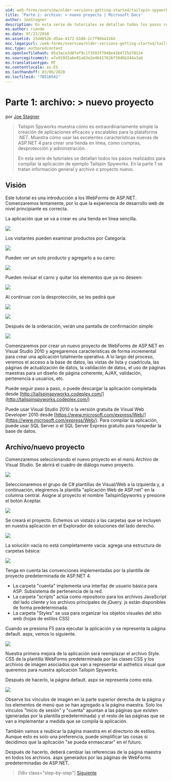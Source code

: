 ```yaml
---
uid: web-forms/overview/older-versions-getting-started/tailspin-spyworks/tailspin-spyworks-part-1
title: 'Parte 1: archivo: > nuevo proyecto | Microsoft Docs'
author: JoeStagner
description: En esta serie de tutoriales se detallan todos los pasos realizados para compilar la aplicación de ejemplo Tailspin Spyworks. En la parte 1 se tratan información general y archivo o proyecto nuevo.
ms.author: riande
ms.date: 07/21/2010
ms.assetid: 15d4652b-d5aa-4172-b186-2c7f96ba316d
msc.legacyurl: /web-forms/overview/older-versions-getting-started/tailspin-spyworks/tailspin-spyworks-part-1
msc.type: authoredcontent
ms.openlocfilehash: 05a3ace3d8fef9c1f3593f7948e42b4725d70134
ms.sourcegitcommit: e7e91932a6e91a63e2e46417626f39d6b244a3ab
ms.translationtype: MT
ms.contentlocale: es-ES
ms.lasthandoff: 03/06/2020
ms.locfileid: "78516541"
---
```

# <a name="part-1-file--new-project"></a>Parte 1: archivo: > nuevo proyecto

por [Joe Stagner](https://github.com/JoeStagner)

> Tailspin Spyworks muestra cómo es extraordinariamente simple la creación de aplicaciones eficaces y escalables para la plataforma .NET. Muestra cómo usar las excelentes características nuevas de ASP.NET 4 para crear una tienda en línea, como compras, desprotección y administración.
> 
> En esta serie de tutoriales se detallan todos los pasos realizados para compilar la aplicación de ejemplo Tailspin Spyworks. En la parte 1 se tratan información general y archivo o proyecto nuevo.

## <a id="_Toc260221666"></a>Visión

Este tutorial es una introducción a los WebForms de ASP.NET. Comenzaremos lentamente, por lo que la experiencia de desarrollo web de nivel principiante es correcta.

La aplicación que se va a crear es una tienda en línea sencilla.

![](tailspin-spyworks-part-1/_static/image1.jpg)

Los visitantes pueden examinar productos por Categoría:

![](tailspin-spyworks-part-1/_static/image2.jpg)

Pueden ver un solo producto y agregarlo a su carro:

![](tailspin-spyworks-part-1/_static/image3.jpg)

Pueden revisar el carro y quitar los elementos que ya no deseen:

![](tailspin-spyworks-part-1/_static/image4.jpg)

Al continuar con la desprotección, se les pedirá que

![](tailspin-spyworks-part-1/_static/image5.jpg)

![](tailspin-spyworks-part-1/_static/image6.jpg)

Después de la ordenación, verán una pantalla de confirmación simple:

![](tailspin-spyworks-part-1/_static/image7.jpg)

Comenzaremos por crear un nuevo proyecto de WebForms de ASP.NET en Visual Studio 2010 y agregaremos características de forma incremental para crear una aplicación totalmente operativa. A lo largo del proceso, veremos el acceso a la base de datos, las vistas de lista y cuadrícula, las páginas de actualización de datos, la validación de datos, el uso de páginas maestras para un diseño de página coherente, AJAX, validación, pertenencia a usuarios, etc.

Puede seguir paso a paso, o puede descargar la aplicación completada desde [http://tailspinspyworks.codeplex.com/](http://tailspinspyworks.codeplex.com/)

Puede usar Visual Studio 2010 o la versión gratuita de Visual Web Developer 2010 desde [https://www.microsoft.com/express/Web/](https://www.microsoft.com/express/Web/). Para compilar la aplicación, puede usar SQL Server o el SQL Server Express gratuito para hospedar la base de datos.

## <a id="_Toc260221667"></a>Archivo/nuevo proyecto

Comenzaremos seleccionando el nuevo proyecto en el menú Archivo de Visual Studio. Se abrirá el cuadro de diálogo nuevo proyecto.

![](tailspin-spyworks-part-1/_static/image8.jpg)

Seleccionaremos el grupo de C# plantillas de Visual/Web a la izquierda y, a continuación, elegiremos la plantilla "aplicación Web de ASP.net" en la columna central. Asigne al proyecto el nombre TailspinSpyworks y presione el botón Aceptar.

![](tailspin-spyworks-part-1/_static/image9.jpg)

Se creará el proyecto. Echemos un vistazo a las carpetas que se incluyen en nuestra aplicación en el Explorador de soluciones del lado derecho.

![](tailspin-spyworks-part-1/_static/image10.jpg)

La solución vacía no está completamente vacía: agrega una estructura de carpetas básica:

![](tailspin-spyworks-part-1/_static/image1.png)

Tenga en cuenta las convenciones implementadas por la plantilla de proyecto predeterminada de ASP.NET 4.

- La carpeta "cuenta" implementa una interfaz de usuario básica para ASP. Subsistema de pertenencia de la red.
- La carpeta "scripts" actúa como repositorio para los archivos JavaScript del lado cliente y los archivos principales de jQuery. js están disponibles de forma predeterminada.
- La carpeta "Styles" se usa para organizar los objetos visuales del sitio web (hojas de estilos CSS)

Cuando se presiona F5 para ejecutar la aplicación y se representa la página default. aspx, vemos lo siguiente.

![](tailspin-spyworks-part-1/_static/image11.jpg)

Nuestra primera mejora de la aplicación será reemplazar el archivo Style. CSS de la plantilla WebForms predeterminada por las clases CSS y los archivos de imagen asociados que van a representar el asthetics visual que queremos para nuestra aplicación Tailspin Spyworks.

Después de hacerlo, la página default. aspx se representa como esta.

![](tailspin-spyworks-part-1/_static/image12.jpg)

Observe los vínculos de imagen en la parte superior derecha de la página y los elementos de menú que se han agregado a la página maestra. Solo los vínculos "Inicio de sesión" y "cuenta" apuntan a las páginas que existen (generadas por la plantilla predeterminada) y el resto de las páginas que se van a implementar a medida que se compila la aplicación.

También vamos a reubicar la página maestra en el directorio de estilos. Aunque esto es solo una preferencia, puede simplificar las cosas si decidimos que la aplicación "se pueda enmascarar" en el futuro.

Después de hacerlo, deberá cambiar las referencias de la página maestra en todos los archivos. aspx generados por las páginas de WebForms predeterminadas de ASP.NET.

> [!div class="step-by-step"]
> [Siguiente](tailspin-spyworks-part-2.md)
